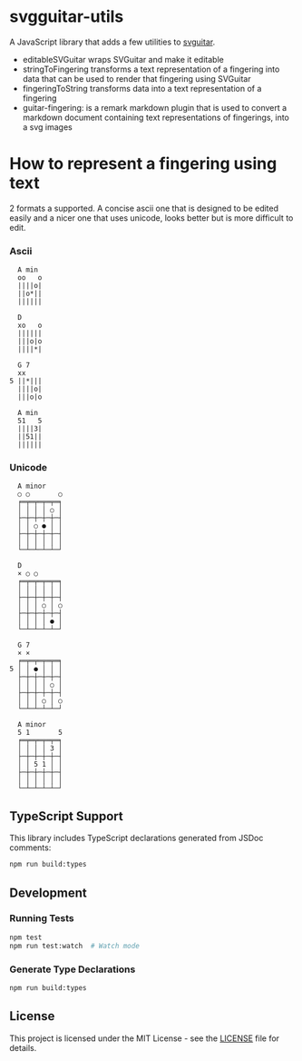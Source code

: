 # svgguitar-utils

A JavaScript library that adds a few utilities to [svguitar](https://github.com/omnibrain/svguitar).

- editableSVGuitar wraps SVGuitar and make it editable
- stringToFingering transforms a text representation of a fingering into data that can be used to render that fingering using SVGuitar
- fingeringToString transforms data into a text representation of a fingering
- guitar-fingering: is a remark markdown plugin that is used to convert a markdown document containing text representations of fingerings, into a svg images

# How to represent a fingering using text

2 formats a supported. A concise ascii one that is designed to be edited easily and a nicer one that uses unicode, looks better but is more difficult to edit.

### Ascii
```
  A min  
  oo   o
  ||||o|
  ||o*||
  ||||||

  D
  xo   o
  ||||||
  |||o|o
  ||||*|

  G 7
  xx  
5 ||*|||
  ||||o|
  |||o|o

  A min  
  51   5
  ||||3|
  ||51||
  ||||||

```
### Unicode
```
  A minor
  ○ ○       ○
  ╒═╤═╤═╤═╤═╕
  │ │ │ │ ○ │
  ├─┼─┼─┼─┼─┤
  │ │ ○ ● │ │
  ├─┼─┼─┼─┼─┤
  │ │ │ │ │ │
  └─┴─┴─┴─┴─┘

  D
  × ○ ○
  ╒═╤═╤═╤═╤═╕
  │ │ │ │ │ │
  ├─┼─┼─┼─┼─┤
  │ │ │ ○ │ ○
  ├─┼─┼─┼─┼─┤
  │ │ │ │ ● │
  └─┴─┴─┴─┴─┘

  G 7
  × ×
  ╒═╤═╤═╤═╤═╕
5 │ │ ● │ │ │
  ├─┼─┼─┼─┼─┤
  │ │ │ │ ○ │
  ├─┼─┼─┼─┼─┤
  │ │ │ ○ │ ○
  └─┴─┴─┴─┴─┘

  A minor
  5 1       5
  ╒═╤═╤═╤═╤═╕
  │ │ │ │ 3 │
  ├─┼─┼─┼─┼─┤
  │ │ 5 1 │ │
  ├─┼─┼─┼─┼─┤
  │ │ │ │ │ │
  └─┴─┴─┴─┴─┘

```


## TypeScript Support

This library includes TypeScript declarations generated from JSDoc comments:

```bash
npm run build:types
```

## Development

### Running Tests

```bash
npm test
npm run test:watch  # Watch mode
```

### Generate Type Declarations

```bash
npm run build:types
```

## License

This project is licensed under the MIT License - see the [LICENSE](LICENSE) file for details.